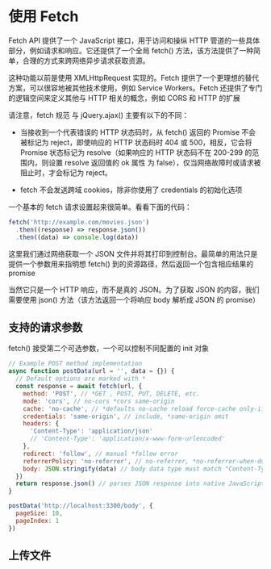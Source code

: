 # 使用 Fetch

Fetch API 提供了一个 JavaScript 接口，用于访问和操纵 HTTP 管道的一些具体部分，例如请求和响应。它还提供了一个全局 fetch() 方法，该方法提供了一种简单，合理的方式来跨网络异步请求获取资源。

这种功能以前是使用 XMLHttpRequest 实现的。Fetch 提供了一个更理想的替代方案，可以很容地被其他技术使用，例如 Service Workers。Fetch 还提供了专门的逻辑空间来定义其他与 HTTP 相关的概念，例如 CORS 和 HTTP 的扩展

请注意，fetch 规范 与 jQuery.ajax() 主要有以下的不同：

- 当接收到一个代表错误的 HTTP 状态码时，从 fetch() 返回的 Promise 不会被标记为 reject，即使响应的 HTTP 状态码时 404 或 500，相反，它会将 Promise 状态标记为 resolve（如果响应的 HTTP 状态码不在 200-299 的范围内，则设置 resolve 返回值的 ok 属性 为 false），仅当网络故障时或请求被阻止时，才会标记为 reject。

- fetch 不会发送跨域 cookies，除非你使用了 credentials 的初始化选项

一个基本的 fetch 请求设置起来很简单。看看下面的代码：

```js
fetch('http://example.com/movies.json')
  .then((response) => response.json())
  .then((data) => console.log(data))
```

这里我们通过网络获取一个 JSON 文件并将其打印到控制台。最简单的用法只是提供一个参数用来指明想 fetch() 到的资源路径，然后返回一个包含相应结果的 promise

当然它只是一个 HTTP 响应，而不是真的 JSON。为了获取 JSON 的内容，我们需要使用 json() 方法（该方法返回一个将响应 body 解析成 JSON 的 promise）

## 支持的请求参数

fetch() 接受第二个可选参数，一个可以控制不同配置的 init 对象

```js
// Example POST method implementation
async function postData(url = '', data = {}) {
  // Default options are marked with *
  const response = await fetch(url, {
    method: 'POST', // *GET , POST, PUT, DELETE, etc.
    mode: 'cors', // no-cors *cors same-origin
    cache: 'no-cache', // *defaults no-cache reload force-cache only-if-cached
    credentials: 'same-origin', // include, *same-origin omit
    headers: {
      'Content-Type': 'application/json'
      // 'Content-Type': 'application/x-www-form-urlencoded'
    },
    redirect: 'follow', // manual *follow error
    referrerPolicy: 'no-referrer', // no-referrer, *no-referrer-when-downgrade origin origin-when-cross-origin same-origin strict-origin strict-origin-when-cross-origin unsafe-url
    body: JSON.stringify(data) // body data type must match "Content-Type" header
  })
  return response.json() // parses JSON response into native JavaScript objects
}

postData('http://localhost:3300/body', {
  pageSize: 10,
  pageIndex: 1
})
```

## 上传文件
